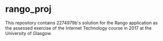 # rango_proj
This repository contains 2274979b's solution for the Rango application as the assessed exercise of the Internet Technology course in 2017 at the University of Glasgow.
